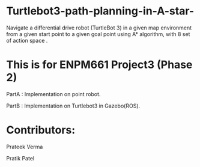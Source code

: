 # Turtlebot3-path-planning-in-A-star-
Navigate  a  differential  drive  robot  (TurtleBot  3)  in  a  given  map  environment from a given start point to a given goal point using  A*  algorithm, with 8 set of action space .

# This is for ENPM661 Project3 (Phase 2)

PartA : Implementation on point robot.

PartB : Implementation on Turtlebot3 in Gazebo(ROS).

# Contributors:

Prateek Verma

Pratik Patel
